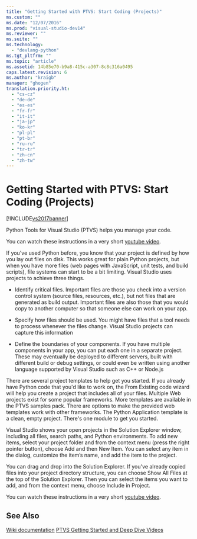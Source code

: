 ```yaml
---
title: "Getting Started with PTVS: Start Coding (Projects)"
ms.custom: ""
ms.date: "12/07/2016"
ms.prod: "visual-studio-dev14"
ms.reviewer: ""
ms.suite: ""
ms.technology: 
  - "devlang-python"
ms.tgt_pltfrm: ""
ms.topic: "article"
ms.assetid: 14b85e70-b9a8-415c-a307-8c8c316a0495
caps.latest.revision: 6
ms.author: "kraigb"
manager: "ghogen"
translation.priority.ht: 
  - "cs-cz"
  - "de-de"
  - "es-es"
  - "fr-fr"
  - "it-it"
  - "ja-jp"
  - "ko-kr"
  - "pl-pl"
  - "pt-br"
  - "ru-ru"
  - "tr-tr"
  - "zh-cn"
  - "zh-tw"
---
```

# Getting Started with PTVS: Start Coding (Projects)
[!INCLUDE[vs2017banner](../code-quality/includes/vs2017banner.md)]

Python Tools for Visual Studio (PTVS) helps you manage your code. 
 
 You can watch these instructions in a very short [youtube video](https://www.youtube.com/watch?v=KHPoVpL7zHg&list=PLReL099Y5nRdLgGAdrb_YeTdEnd23s6Ff&index=2). 
 
 If you've used Python before, you know that your project is defined by how you lay out files on disk. This works great for plain Python projects, but when you have more files (web pages with JavaScript, unit tests, and build scripts), file systems can start to be a bit limiting. Visual Studio uses projects to achieve three things. 
 
- Identify critical files. Important files are those you check into a version control system (source files, resources, etc.), but not files that are generated as build output. Important files are also those that you would copy to another computer so that someone else can work on your app. 
 
- Specify how files should be used. You might have files that a tool needs to process whenever the files change. Visual Studio projects can capture this information 
 
- Define the boundaries of your components. If you have multiple components in your app, you can put each one in a separate project. These may eventually be deployed to different servers, built with different build or debug settings, or could even be written using another language supported by Visual Studio such as C++ or Node.js 
 
 There are several project templates to help get you started. If you already have Python code that you'd like to work on, the From Existing code wizard will help you create a project that includes all of your files. Multiple Web projects exist for some popular frameworks. More templates are available in the PTVS samples pack. There are options to make the provided web templates work with other frameworks. The Python Application template is a clean, empty project. There's one module to get you started. 
 
 Visual Studio shows your open projects in the Solution Explorer window, including all files, search paths, and Python environments. To add new items, select your project folder and from the context menu (press the right pointer button), choose Add and then New Item. You can select any item in the dialog, customize the item’s name, and add the item to the project. 
 
 You can drag and drop into the Solution Explorer. If you've already copied files into your project directory structure, you can choose Show All Files at the top of the Solution Explorer. Then you can select the items you want to add, and from the context menu, choose Include in Project. 
 
 You can watch these instructions in a very short [youtube video](https://www.youtube.com/watch?v=KHPoVpL7zHg&list=PLReL099Y5nRdLgGAdrb_YeTdEnd23s6Ff&index=2). 
 
## See Also 
 [Wiki documentation](https://github.com/Microsoft/PTVS/wiki/Projects) 
 [PTVS Getting Started and Deep Dive Videos](https://www.youtube.com/playlist?list=PLReL099Y5nRdLgGAdrb_YeTdEnd23s6Ff)